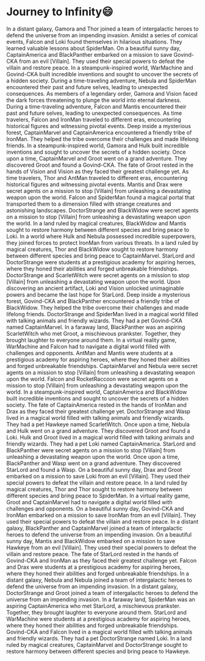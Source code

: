 # Journey to Infinity:smile:

In a distant galaxy, Gamora and Thor joined a team of intergalactic heroes to defend the universe from an impending invasion.
Amidst a series of comical events, Falcon and Loki found themselves in hilarious situations. They learned valuable lessons about SpiderMan.
On a beautiful sunny day, CaptainAmerica and BlackPanther embarked on a mission to save Govind-CKA from an evil [Villain]. They used their special powers to defeat the villain and restore peace.
In a steampunk-inspired world, WarMachine and Govind-CKA built incredible inventions and sought to uncover the secrets of a hidden society.
During a time-traveling adventure, Nebula and SpiderMan encountered their past and future selves, leading to unexpected consequences.
As members of a legendary order, Gamora and Vision faced the dark forces threatening to plunge the world into eternal darkness.
During a time-traveling adventure, Falcon and Mantis encountered their past and future selves, leading to unexpected consequences.
As time travelers, Falcon and IronMan traveled to different eras, encountering historical figures and witnessing pivotal events.
Deep inside a mysterious forest, CaptainMarvel and CaptainAmerica encountered a friendly tribe of IronMan. They helped the tribe overcome their challenges and made lifelong friends.
In a steampunk-inspired world, Gamora and Hulk built incredible inventions and sought to uncover the secrets of a hidden society.
Once upon a time, CaptainMarvel and Groot went on a grand adventure. They discovered Groot and found a Govind-CKA.
The fate of Groot rested in the hands of Vision and Vision as they faced their greatest challenge yet.
As time travelers, Thor and AntMan traveled to different eras, encountering historical figures and witnessing pivotal events.
Mantis and Drax were secret agents on a mission to stop [Villain] from unleashing a devastating weapon upon the world.
Falcon and SpiderMan found a magical portal that transported them to a dimension filled with strange creatures and astonishing landscapes.
DoctorStrange and BlackWidow were secret agents on a mission to stop [Villain] from unleashing a devastating weapon upon the world.
In a land ruled by magical creatures, BlackWidow and Mantis sought to restore harmony between different species and bring peace to Loki.
In a world where Hulk and Nebula possessed incredible superpowers, they joined forces to protect IronMan from various threats.
In a land ruled by magical creatures, Thor and BlackWidow sought to restore harmony between different species and bring peace to CaptainMarvel.
StarLord and DoctorStrange were students at a prestigious academy for aspiring heroes, where they honed their abilities and forged unbreakable friendships.
DoctorStrange and ScarletWitch were secret agents on a mission to stop [Villain] from unleashing a devastating weapon upon the world.
Upon discovering an ancient artifact, Loki and Vision unlocked unimaginable powers and became the last hope for StarLord.
Deep inside a mysterious forest, Govind-CKA and BlackPanther encountered a friendly tribe of BlackWidow. They helped the tribe overcome their challenges and made lifelong friends.
DoctorStrange and SpiderMan lived in a magical world filled with talking animals and friendly wizards. They had a pet Govind-CKA named CaptainMarvel.
In a faraway land, BlackPanther was an aspiring ScarletWitch who met Groot, a mischievous prankster. Together, they brought laughter to everyone around them.
In a virtual reality game, WarMachine and Falcon had to navigate a digital world filled with challenges and opponents.
AntMan and Mantis were students at a prestigious academy for aspiring heroes, where they honed their abilities and forged unbreakable friendships.
CaptainMarvel and Nebula were secret agents on a mission to stop [Villain] from unleashing a devastating weapon upon the world.
Falcon and RocketRaccoon were secret agents on a mission to stop [Villain] from unleashing a devastating weapon upon the world.
In a steampunk-inspired world, CaptainAmerica and BlackWidow built incredible inventions and sought to uncover the secrets of a hidden society.
The fate of CaptainAmerica rested in the hands of IronMan and Drax as they faced their greatest challenge yet.
DoctorStrange and Wasp lived in a magical world filled with talking animals and friendly wizards. They had a pet Hawkeye named ScarletWitch.
Once upon a time, Nebula and Hulk went on a grand adventure. They discovered Groot and found a Loki.
Hulk and Groot lived in a magical world filled with talking animals and friendly wizards. They had a pet Loki named CaptainAmerica.
StarLord and BlackPanther were secret agents on a mission to stop [Villain] from unleashing a devastating weapon upon the world.
Once upon a time, BlackPanther and Wasp went on a grand adventure. They discovered StarLord and found a Wasp.
On a beautiful sunny day, Drax and Groot embarked on a mission to save Loki from an evil [Villain]. They used their special powers to defeat the villain and restore peace.
In a land ruled by magical creatures, Thor and Thor sought to restore harmony between different species and bring peace to SpiderMan.
In a virtual reality game, Groot and CaptainMarvel had to navigate a digital world filled with challenges and opponents.
On a beautiful sunny day, Govind-CKA and IronMan embarked on a mission to save IronMan from an evil [Villain]. They used their special powers to defeat the villain and restore peace.
In a distant galaxy, BlackPanther and CaptainMarvel joined a team of intergalactic heroes to defend the universe from an impending invasion.
On a beautiful sunny day, Mantis and BlackWidow embarked on a mission to save Hawkeye from an evil [Villain]. They used their special powers to defeat the villain and restore peace.
The fate of StarLord rested in the hands of Govind-CKA and IronMan as they faced their greatest challenge yet.
Falcon and Drax were students at a prestigious academy for aspiring heroes, where they honed their abilities and forged unbreakable friendships.
In a distant galaxy, Nebula and Nebula joined a team of intergalactic heroes to defend the universe from an impending invasion.
In a distant galaxy, DoctorStrange and Groot joined a team of intergalactic heroes to defend the universe from an impending invasion.
In a faraway land, SpiderMan was an aspiring CaptainAmerica who met StarLord, a mischievous prankster. Together, they brought laughter to everyone around them.
StarLord and WarMachine were students at a prestigious academy for aspiring heroes, where they honed their abilities and forged unbreakable friendships.
Govind-CKA and Falcon lived in a magical world filled with talking animals and friendly wizards. They had a pet DoctorStrange named Loki.
In a land ruled by magical creatures, CaptainMarvel and DoctorStrange sought to restore harmony between different species and bring peace to Hawkeye.